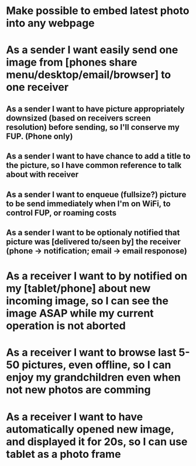 # Make possible to embed latest photo into any webpage


# As a sender I want easily send one image from [phones share menu/desktop/email/browser] to one receiver
## As a sender I want to have picture appropriately downsized (based on receivers screen resolution) before sending, so I'll conserve my FUP. (Phone only)
## As a sender I want to have chance to add a title to the picture, so I have common reference to talk about with receiver
## As a sender I want to enqueue (fullsize?) picture to be send immediately when I'm on WiFi, to control FUP, or roaming costs
## As a sender I want to be optionaly notified that picture was [delivered to/seen by] the receiver (phone -> notification; email -> email responose)


# As a receiver I want to by notified on my [tablet/phone] about new incoming image, so I can see the image ASAP while my current operation is not aborted
# As a receiver I want to browse last 5-50 pictures, even offline, so I can enjoy my grandchildren even when not new photos are comming
# As a receiver I want to have automatically opened new image, and displayed it for 20s, so I can use tablet as a photo frame

